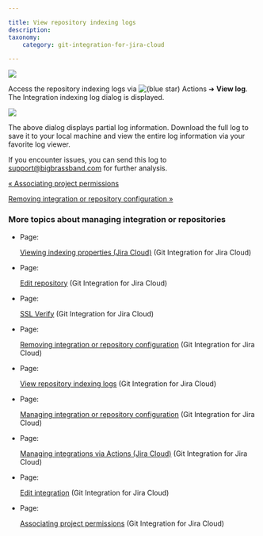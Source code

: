 ```yaml
---

title: View repository indexing logs
description:
taxonomy:
    category: git-integration-for-jira-cloud

---
```

![](https://bigbrassband.atlassian.net/wiki/download/thumbnails/2013626625/gitcloud-actions-view-logs.png?version=1&modificationDate=1649068191134&cacheVersion=1&api=v2&width=680&height=350)

Access the repository indexing logs via ![(blue star)](/wiki/s/-1639011364/6452/8b4898d3c114827e64ec143b4fa79bb76a6cfa5b/_/images/icons/emoticons/star_blue.png) Actions ➜ **View log**. The Integration indexing log dialog is displayed.

![](https://bigbrassband.atlassian.net/wiki/download/attachments/2013626625/gitcloud-actions-view-logs-dialog.png?version=1&modificationDate=1649068396922&cacheVersion=1&api=v2)


The above dialog displays partial log information. Download the full log to save it to your local machine and view the entire log information via your favorite log viewer.

If you encounter issues, you can send this log to [support@bigbrassband.com](mailto:support@bigbrassband.com) for further analysis.

[« Associating project permissions](/wiki/spaces/GITCLOUD/pages/1923024786/Associating+project+permissions)

[Removing integration or repository configuration »](/wiki/spaces/GITCLOUD/pages/1923024762/Removing+integration+or+repository+configuration)

### More topics about managing integration or repositories

*   Page:

    [Viewing indexing properties (Jira Cloud)](/wiki/spaces/GITCLOUD/pages/1923024741) (Git Integration for Jira Cloud)

*   Page:

    [Edit repository](/git-integration-for-jira-cloud/Edit-repository) (Git Integration for Jira Cloud)

*   Page:

    [SSL Verify](/git-integration-for-jira-cloud/SSL-Verify) (Git Integration for Jira Cloud)

*   Page:

    [Removing integration or repository configuration](/wiki/spaces/GITCLOUD/pages/1923024762/Removing+integration+or+repository+configuration) (Git Integration for Jira Cloud)

*   Page:

    [View repository indexing logs](/wiki/spaces/GITCLOUD/pages/2013626625/View+repository+indexing+logs) (Git Integration for Jira Cloud)

*   Page:

    [Managing integration or repository configuration](/wiki/spaces/GITCLOUD/pages/1923024455/Managing+integration+or+repository+configuration) (Git Integration for Jira Cloud)

*   Page:

    [Managing integrations via Actions (Jira Cloud)](/wiki/spaces/GITCLOUD/pages/1923024517) (Git Integration for Jira Cloud)

*   Page:

    [Edit integration](/git-integration-for-jira-cloud/Edit-integration) (Git Integration for Jira Cloud)

*   Page:

    [Associating project permissions](/wiki/spaces/GITCLOUD/pages/1923024786/Associating+project+permissions) (Git Integration for Jira Cloud)